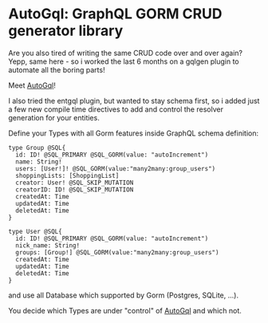 # AutoGql:  GraphQL GORM CRUD generator library

Are you also tired of writing the same CRUD code over and over again? Yepp, same here - so i worked the last 6 months on a gqlgen plugin to automate all the boring parts!

Meet [AutoGql](https://github.com/fasibio/autogql)!

I also tried the entgql plugin, but wanted to stay schema first, so i added just a few new compile time directives to add and control the resolver generation for your entities.

Define your Types with all Gorm features inside GraphQL schema definition: 

```
type Group @SQL{
  id: ID! @SQL_PRIMARY @SQL_GORM(value: "autoIncrement")
  name: String!
  users: [User!]! @SQL_GORM(value:"many2many:group_users")
  shoppingLists: [ShoppingList]
  creator: User! @SQL_SKIP_MUTATION
  creatorID: ID! @SQL_SKIP_MUTATION
  createdAt: Time
  updatedAt: Time
  deletedAt: Time
}

type User @SQL{
  id: ID! @SQL_PRIMARY @SQL_GORM(value: "autoIncrement")
  nick_name: String!
  groups: [Group!] @SQL_GORM(value:"many2many:group_users")
  createdAt: Time
  updatedAt: Time
  deletedAt: Time
}

```
and use all Database which supported by Gorm (Postgres, SQLite, ...). 

You decide which Types are under "control" of [AutoGql](https://github.com/fasibio/autogql) and which not. 